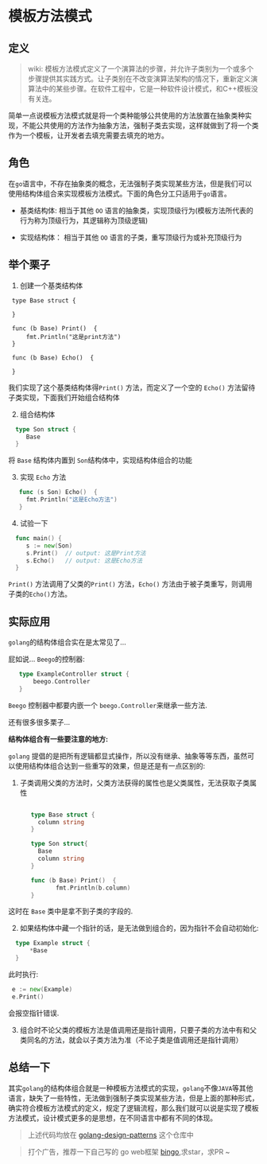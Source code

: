 # 模板方法模式

## 定义

> wiki: 模板方法模式定义了一个演算法的步骤，并允许子类别为一个或多个步骤提供其实践方式。让子类别在不改变演算法架构的情况下，重新定义演算法中的某些步骤。在软件工程中，它是一种软件设计模式，和C++模板没有关连。

简单一点说模板方法模式就是将一个类种能够公共使用的方法放置在抽象类种实现，不能公共使用的方法作为抽象方法，强制子类去实现，这样就做到了将一个类作为一个模板，让开发者去填充需要去填充的地方。



## 角色

在`go`语言中，不存在抽象类的概念，无法强制子类实现某些方法，但是我们可以使用结构体组合来实现模板方法模式。下面的角色分工只适用于`go`语言。
  
  - 基类结构体: 相当于其他 `OO` 语言的抽象类，实现顶级行为(模板方法所代表的行为称为顶级行为，其逻辑称为顶级逻辑)
  
  - 实现结构体： 相当于其他 `OO` 语言的子类，重写顶级行为或补充顶级行为
  
## 举个栗子

  1. 创建一个基类结构体
   
   ```    
    type Base struct {
    
    }
    
    func (b Base) Print()  {
        fmt.Println("这是print方法")
    }
    
    func (b Base) Echo()  {
    
    }
   ```
   
   我们实现了这个基类结构体得`Print()` 方法，而定义了一个空的 `Echo()` 方法留待子类实现，下面我们开始组合结构体
   
   2. 组合结构体
   
   ```go
     type Son struct {
     	Base
     }
   ```
   将 `Base` 结构体内置到 `Son`结构体中，实现结构体组合的功能
   
   3. 实现 `Echo` 方法
   
   ```go
      func (s Son) Echo()  {
      	fmt.Println("这是Echo方法")
      }
   ```
   
   4. 试验一下
   
   ```go
     func main() {
     	s := new(Son)
     	s.Print()  // output: 这是Print方法
     	s.Echo()   // output: 这是Echo方法
     }
   ```
   
   `Print()` 方法调用了父类的`Print()` 方法，`Echo()` 方法由于被子类重写，则调用子类的`Echo()`方法。
   
## 实际应用

  `golang`的结构体组合实在是太常见了... 
  
  屁如说... `Beego`的控制器:
  
  ```go
     type ExampleController struct {
         beego.Controller
     }
  ```
  
  `Beego` 控制器中都要内嵌一个 `beego.Controller`来继承一些方法.
   
   还有很多很多栗子...
   
**结构体组合有一些要注意的地方:**

`golang` 提倡的是把所有逻辑都显式操作，所以没有继承、抽象等等东西，虽然可以使用结构体组合达到一些重写的效果，但是还是有一点区别的:

1. 子类调用父类的方法时，父类方法获得的属性也是父类属性，无法获取子类属性

   ```go
   
      type Base struct {
   	    column string
      }
   
      type Son struct{
   	    Base
	    column string
      }
   
      func (b Base) Print()  {
             fmt.Println(b.column)
      }
   ```
  这时在 `Base` 类中是拿不到子类的字段的.
  
2. 如果结构体中藏一个指针的话，是无法做到组合的，因为指针不会自动初始化:

  ```go
    type Example struct {
    	*Base
    }
  ```
  此时执行:
  
  ```go
   e := new(Example)
   e.Print()
  ```
  会报空指针错误.
  
3. 组合时不论父类的模板方法是值调用还是指针调用，只要子类的方法中有和父类同名的方法，就会以子类方法为准（不论子类是值调用还是指针调用）

## 总结一下

其实`golang`的结构体组合就是一种模板方法模式的实现，`golang`不像`JAVA`等其他语言，缺失了一些特性，无法做到强制子类实现某些方法，但是上面的那种形式，确实符合模板方法模式的定义，规定了逻辑流程，那么我们就可以说是实现了模板方法模式，设计模式更多的是思想，在不同语言中都有不同的体现。

> 上述代码均放在 [golang-design-patterns](https://github.com/silsuer/golang-design-patterns) 这个仓库中

> 打个广告，推荐一下自己写的 go web框架 [bingo](https://github.com/silsuer/bingo),求star，求PR ~

